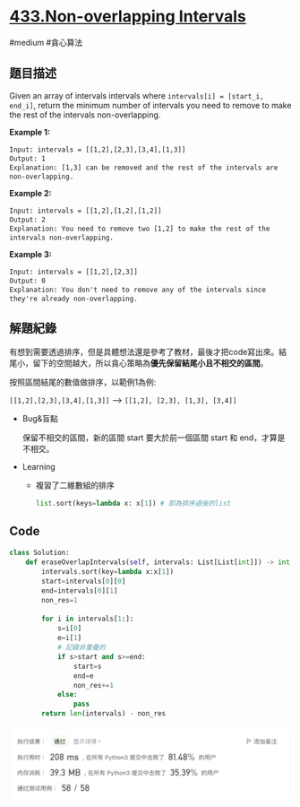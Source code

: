 # [433.Non-overlapping Intervals](https://leetcode.cn/problems/non-overlapping-intervals/)

#medium #貪心算法



## 題目描述

Given an array of intervals intervals where `intervals[i] = [start_i, end_i]`, return the minimum number of intervals you need to remove to make the rest of the intervals non-overlapping.

**Example 1:**

```text
Input: intervals = [[1,2],[2,3],[3,4],[1,3]]
Output: 1
Explanation: [1,3] can be removed and the rest of the intervals are non-overlapping.
```

**Example 2:**

```
Input: intervals = [[1,2],[1,2],[1,2]]
Output: 2
Explanation: You need to remove two [1,2] to make the rest of the intervals non-overlapping.
```

**Example 3:**

```
Input: intervals = [[1,2],[2,3]]
Output: 0
Explanation: You don't need to remove any of the intervals since they're already non-overlapping.
```



## 解題紀錄

有想到需要透過排序，但是具體想法還是參考了教材，最後才把code寫出來。結尾小，留下的空間越大，所以貪心策略為**優先保留結尾小且不相交的區間**。

按照區間結尾的數值做排序，以範例1為例: 

`[[1,2],[2,3],[3,4],[1,3]]` --> `[[1,2], [2,3], [1,3], [3,4]]`

* Bug&盲點

  保留不相交的區間，新的區間 start 要大於前一個區間 start 和 end，才算是不相交。

* Learning 

  * 複習了二維數組的排序

    ```python
    list.sort(keys=lambda x: x[1]) # 即為排序過後的list 
    ```
    
    

## Code

```python
class Solution:
    def eraseOverlapIntervals(self, intervals: List[List[int]]) -> int:
        intervals.sort(key=lambda x:x[1])
        start=intervals[0][0]
        end=intervals[0][1]
        non_res=1

        for i in intervals[1:]:
            s=i[0]
            e=i[1]
            # 記錄非重疊的 
            if s>start and s>=end:
                start=s
                end=e
                non_res+=1
            else:
                pass
        return len(intervals) - non_res

```

![image-20230102110840566](https://github.com/youngmihuang/leetcode-python/blob/main/img/435.non-overlapping_intervals_ac.png)



